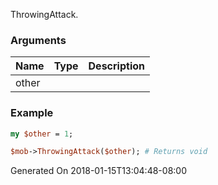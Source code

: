 ThrowingAttack.
### Arguments
**Name**|**Type**|**Description**
:---|:---|:---
other||

### Example

```perl
my $other = 1;

$mob->ThrowingAttack($other); # Returns void
```


Generated On 2018-01-15T13:04:48-08:00